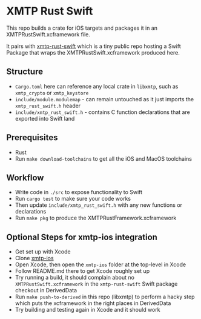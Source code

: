 # XMTP Rust Swift

This repo builds a crate for iOS targets and packages it in an XMTPRustSwift.xcframework file.

It pairs with [xmtp-rust-swift](https://github.com/xmtp/xmtp-rust-swift) which is a tiny public repo hosting a Swift Package that wraps the XMTPRustSwift.xcframework produced here.

## Structure

- `Cargo.toml` here can reference any local crate in `libxmtp`, such as `xmtp_crypto` or `xmtp_keystore`
- `include/module.modulemap` - can remain untouched as it just imports the `xmtp_rust_swift.h` header
- `include/xmtp_rust_swift.h` - contains C function declarations that are exported into Swift land

## Prerequisites

- Rust
- Run `make download-toolchains` to get all the iOS and MacOS toolchains

## Workflow

- Write code in `./src` to expose functionality to Swift
- Run `cargo test` to make sure your code works
- Then update `include/xmtp_rust_swift.h` with any new functions or declarations
- Run `make pkg` to produce the XMTPRustFramework.xcframework

## Optional Steps for xmtp-ios integration

- Get set up with Xcode
- Clone [xmtp-ios](https://github.com/xmtp/xmtp-ios)
- Open Xcode, then open the `xmtp-ios` folder at the top-level in Xcode
- Follow README.md there to get Xcode roughly set up
- Try running a build, it should complain about no `XMTPRustSwift.xcframework` in the `xmtp-rust-swift` Swift package checkout in DerivedData
- Run `make push-to-derived` in this repo (libxmtp) to perform a hacky step which puts the xcframework in the right places in DerivedData
- Try building and testing again in Xcode and it should work
